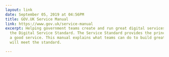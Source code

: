 ```yaml
---
layout: link
date: September 05, 2019 at 04:56PM
title: GOV.UK Service Manual
link: https://www.gov.uk/service-manual
excerpt: Helping government teams create and run great digital services that meet
  the Digital Service Standard. The Service Standard provides the principles of building
  a good service. This manual explains what teams can do to build great services that
  will meet the standard.

---
```

